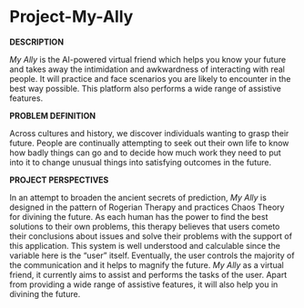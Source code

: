 # Project-My-Ally

**DESCRIPTION**

_My Ally_ is the AI-powered virtual friend which helps you know your future and takes away the intimidation and awkwardness of interacting with real people. It will practice and face scenarios you are likely to encounter in the best way possible. This platform also performs a wide range of assistive features.

**PROBLEM DEFINITION**

Across cultures and history, we discover individuals wanting to grasp their future. People are continually attempting to seek out their own life to know how badly things can go and to decide how much work they need to put into it to change unusual things into satisfying outcomes in the future.

**PROJECT PERSPECTIVES**

In an attempt to broaden the ancient secrets of prediction, _My Ally_ is designed in the pattern of Rogerian Therapy and practices Chaos Theory for divining the future. As each human has the power to find the best solutions to their own problems, this therapy believes that users cometo their conclusions about issues and solve their problems with the support of this application. This system is well understood and calculable since the variable here is the “user” itself. Eventually, the user controls the majority of the communication and it helps to magnify the future. _My Ally_ as a virtual friend, it currently aims to assist and performs the tasks of the user. Apart from providing a wide range of assistive features, it will also help you in divining the future.

